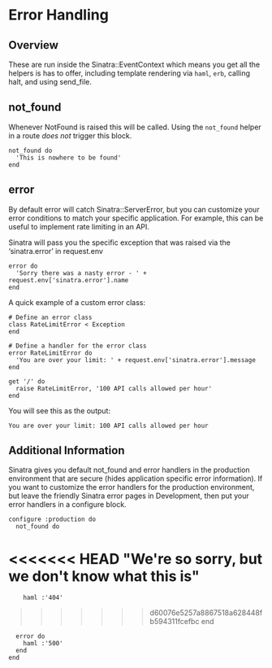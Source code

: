 Error Handling
==============

Overview
--------

These are run inside the Sinatra::EventContext which means you get all the
helpers is has to offer, including template rendering via `haml`, `erb`,
calling halt, and using send\_file.

not\_found
---------

Whenever NotFound is raised this will be called.  Using the `not_found` helper
in a route *does not* trigger this block.

    not_found do
      'This is nowhere to be found'
    end

error
-----
By default error will catch Sinatra::ServerError, but you can customize your
error conditions to match your specific application.  For example, this can be
useful to implement rate limiting in an API.

Sinatra will pass you the specific exception that was raised via the
‘sinatra.error’ in request.env

    error do
      'Sorry there was a nasty error - ' + request.env['sinatra.error'].name
    end

A quick example of a custom error class:

    # Define an error class
    class RateLimitError < Exception
    end

    # Define a handler for the error class
    error RateLimitError do
      'You are over your limit: ' + request.env['sinatra.error'].message
    end

    get '/' do
      raise RateLimitError, '100 API calls allowed per hour'
    end

You will see this as the output:

    You are over your limit: 100 API calls allowed per hour

Additional Information
----------------------
Sinatra gives you default not\_found and error handlers in the production
environment that are secure (hides application specific error information). If
you want to customize the error handlers for the production environment, but
leave the friendly Sinatra error pages in Development, then put your error
handlers in a configure block.

    configure :production do
      not_found do
<<<<<<< HEAD
        "We're so sorry, but we don't know what this is"
=======
        haml :'404'
>>>>>>> d60076e5257a8867518a628448fb594311fcefbc
      end

      error do
        haml :'500'
      end
    end

